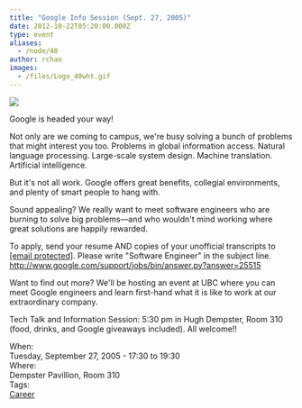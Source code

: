 ```yaml
---
title: "Google Info Session (Sept. 27, 2005)"
date: 2012-10-22T05:20:00.000Z
type: event
aliases:
  - /node/40
author: rchao
images:
  - /files/Logo_40wht.gif
---
```


<div class="field field-name-body field-type-text-with-summary field-label-hidden"><div class="field-items"><div class="field-item even"><p><img src="/files/Logo_40wht.gif"></p>
<p>Google is headed your way!</p>
<p>Not only are we coming to campus, we&apos;re busy solving a bunch of problems that might interest you too. Problems in global information access. Natural language processing. Large-scale system design. Machine translation. Artificial intelligence. </p>
<p>But it&apos;s not all work. Google offers great benefits, collegial environments, and plenty of smart people to hang with. </p>
<p>Sound appealing?  We really want to meet software engineers who are burning to solve big problems&#x2014;and who wouldn&apos;t mind working where great solutions are happily rewarded. </p>
<p>To apply, send your resume AND copies of your unofficial transcripts to <a href="/cdn-cgi/l/email-protection#72111d1e1e171517181d10015927303132151d1d151e175c111d1f"><span class="__cf_email__" data-cfemail="4c2f232020292b2926232e3f67190e0f0c2b23232b2029622f2321">[email&#xA0;protected]</span></a>. Please write &quot;Software Engineer&quot; in the subject line.   <a href="https://www.google.com/support/jobs/bin/answer.py?answer=25515">http://www.google.com/support/jobs/bin/answer.py?answer=25515</a></p>
<p>Want to find out more?  We&apos;ll be hosting an event at UBC where you can meet Google engineers and learn first-hand what it is like to work at our extraordinary company.</p>
<p>Tech Talk and Information Session:  5:30 pm in Hugh Dempster, Room 310 (food, drinks, and Google giveaways included).  All welcome!!</p>
</div></div></div><div class="field field-name-field-dates field-type-datetime field-label-above"><div class="field-label">When:&#xA0;</div><div class="field-items"><div class="field-item even"><span class="date-display-single">Tuesday, September 27, 2005 - <span class="date-display-range"><span class="date-display-start">17:30</span> to <span class="date-display-end">19:30</span></span></span></div></div></div><div class="field field-name-field-location field-type-text field-label-above"><div class="field-label">Where:&#xA0;</div><div class="field-items"><div class="field-item even">Dempster Pavillion, Room 310</div></div></div>    <footer>
    <div class="field field-name-field-tags field-type-taxonomy-term-reference field-label-above"><div class="field-label">Tags:&#xA0;</div><div class="field-items"><div class="field-item even"><a href="/career">Career</a></div></div></div>      </footer>